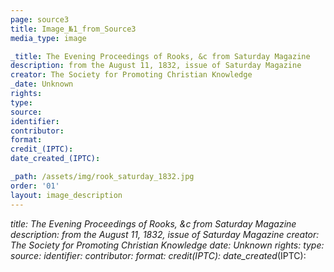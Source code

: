 ```yaml
---
page: source3
title: Image_№1_from_Source3
media_type: image

_title: The Evening Proceedings of Rooks, &c from Saturday Magazine
description: from the August 11, 1832, issue of Saturday Magazine
creator: The Society for Promoting Christian Knowledge 
_date: Unknown
rights: 
type: 
source:
identifier:
contributor:
format:
credit_(IPTC):
date_created_(IPTC):

_path: /assets/img/rook_saturday_1832.jpg
order: '01'
layout: image_description
---
```


_title:  The Evening Proceedings of Rooks, &c from Saturday Magazine
description: from the August 11, 1832, issue of Saturday Magazine
creator:  The Society for Promoting Christian Knowledge
_date: Unknown
rights: 
type: 
source:
identifier:
contributor:
format:
credit_(IPTC):
date_created_(IPTC):


